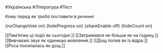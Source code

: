 #Українська #Література #Тест

*Кому перед як треба поставити в реченні*

{noChangeVote on}
{hideProgress on}
{shareEnable off}
{hideCount on}

[[Пам’ятаю ці події як сьогодні.]]
[[Затримався не більше як на годину.]]
[[Вивчаємо звук як одиницю мовлення.]]
[[Дощ полив як із відра.]]
[[Роса посипалась як дощ.]]
